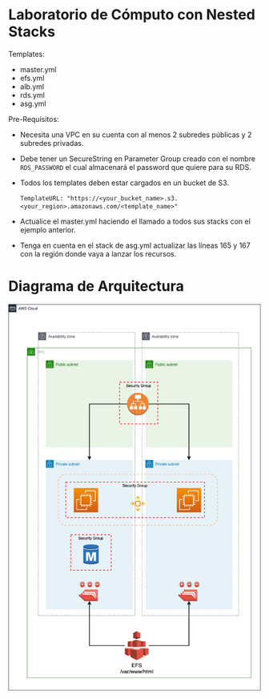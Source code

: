 # Laboratorio de Cómputo con Nested Stacks

Templates:
* master.yml
* efs.yml
* alb.yml
* rds.yml
* asg.yml

Pre-Requisitos:

* Necesita una VPC en su cuenta con al menos 2 subredes públicas y 2 subredes privadas.
* Debe tener un SecureString en Parameter Group creado con el nombre `RDS_PASSWORD` el cual almacenará el password que quiere para su RDS.
* Todos los templates deben estar cargados en un bucket de S3.

      TemplateURL: "https://<your_bucket_name>.s3.<your_region>.amazonaws.com/<template_name>"

* Actualice el master.yml haciendo el llamado a todos sus stacks con el ejemplo anterior. 
* Tenga en cuenta en el stack de asg.yml actualizar las líneas 165 y 167 con la región donde vaya a lanzar los recursos.

# Diagrama de Arquitectura 

![Diagrama Arquitectura](https://github.com/cloudingla/lab-compute/blob/master/images/lab-compute.png)